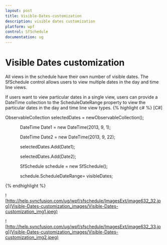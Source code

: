 ```yaml
---
layout: post
title: Visible-Dates-customization
description: visible dates customization
platform: wpf
control: SfSchedule
documentation: ug
---
```


# Visible Dates customization

All views in the schedule have their own number of visible dates. The SfSchedule control allows users to view multiple dates in the day and time line views.

If users want to view particular dates in a single view, users can provide a DateTime collection to the ScheduleDateRange property to view the particular dates in the day and time line view types.
{% highlight c# %}
[C#]

ObservableCollection<DateTime> selectedDates = newObservableCollection<DateTime>();

            DateTime Date1 = new DateTime(2013, 9, 1);

            DateTime Date2 = new DateTime(2013, 9, 22);

            selectedDates.Add(Date1);

            selectedDates.Add(Date2);

            SfSchedule schedule = new SfSchedule();

            schedule.ScheduleDateRange= visibleDates;

{% endhighlight %}

![http://help.syncfusion.com/ug/wpf/sfschedule/ImagesExt/image632_32.jpg](Visible-Dates-customization_images/Visible-Dates-customization_img1.jpeg)





![http://help.syncfusion.com/ug/wpf/sfschedule/ImagesExt/image632_33.jpg](Visible-Dates-customization_images/Visible-Dates-customization_img2.jpeg)



